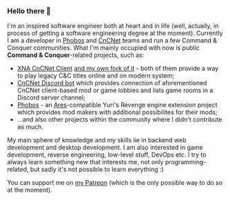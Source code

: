 ### Hello there 👋

I'm an inspired software engineer both at heart and in life (well, actually, in process of getting a software engineering degree at the moment). Currently I am a developer in [Phobos](https://github.com/Phobos-developers) and [CnCNet](https://cncnet.org) teams and run a few Command & Conquer communities. What I'm mainly occupied with now is public **Command & Conquer**-related projects, such as:
 - [XNA CnCNet Client](https://github.com/CnCNet/xna-cncnet-client) [and my own fork of it](https://github.com/Metadorius/xna-cncnet-client) - both of them provide a way to play legacy C&C titles online and on modern system;
 - [CnCNet Discord bot](https://github.com/Metadorius/cncnet-discord-bot) which provides connection of aforementioned CnCNet client-based mod or game lobbies and lists game rooms in a Discord server channel;
 - [Phobos](https://github.com/Phobos-developers/Phobos) - an [Ares](https://github.com/Ares-Developers/Ares)-compatible Yuri's Revenge engine extension project which provides mod makers with additional possibilites for their mods;
 - ...and also other projects within the community where I didn't contribute as much.

My main sphere of knowledge and my skills lie in backend web development and desktop development. I am also interested in game development, reverse engineering, low-level stuff, DevOps etc. I try to always learn something new that interests me, not only programming-related, but sadly it's not possible to learn everything :)

You can support me on [my Patreon](https://www.patreon.com/kerbiter) (which is the only possible way to do so at the moment).
